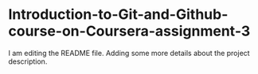 # Introduction-to-Git-and-Github-course-on-Coursera-assignment-3
I am editing the README file. Adding some more details about the project description.
